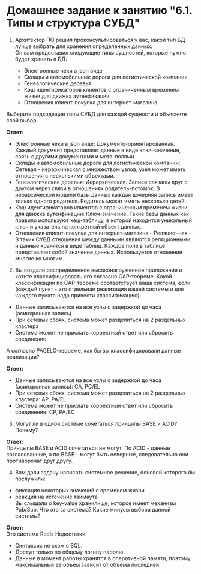 # Домашнее задание к занятию "6.1. Типы и структура СУБД"

1. Архитектор ПО решил проконсультироваться у вас, какой тип БД лучше выбрать для хранения определенных данных.  
Он вам предоставил следующие типы сущностей, которые нужно будет хранить в БД:

	* Электронные чеки в json виде
	* Склады и автомобильные дороги для логистической компании
	* Генеалогические деревья
	* Кэш идентификаторов клиентов с ограниченным временем жизни для движка аутенфикации
	* Отношения клиент-покупка для интернет-магазина  

Выберите подходящие типы СУБД для каждой сущности и объясните свой выбор.

**Ответ:**  
* Электронные чеки в json виде: Документо-ориентированная. Каждый документ представляет данные в виде ключ-значение, связь с другими документами и мета-полями.  
* Склады и автомобильные дороги для логистической компании: Сетевая - иерархическая с множеством узлов,  узел может иметь отношения с несколькими объектами.  
* Генеалогические деревья: Иерархическая. Записи связаны друг с другом через связи в отношениях родитель-потомок. В иерархической модели базы данных каждая дочерняя запись имеет только одного родителя. Родитель может иметь несколько детей.  
* Кэш идентификаторов клиентов с ограниченным временем жизни для движка аутенфикации: Ключ-значение. Такие базы данных как правило используют хеш-таблицу, в которой находится уникальный ключ и указатель на конкретный объект данных.  
* Отношения клиент-покупка для интернет-магазина - Реляционная - В таких СУБД отношения между данными являются реляционными, и данные хранятся в виде таблиц. Каждое поле в таблице представляет собой значение данных. Используется отношение многие ко многим.  

2. Вы создали распределенное высоконагруженное приложение и хотите классифицировать его согласно CAP-теореме. Какой классификации по CAP-теореме соответствует ваша система, если (каждый пункт - это отдельная реализация вашей системы и для каждого пункта надо привести классификацию):
* Данные записываются на все узлы с задержкой до часа (асинхронная запись)
* При сетевых сбоях, система может разделиться на 2 раздельных кластера
* Система может не прислать корректный ответ или сбросить соединение  
  
А согласно PACELC-теореме, как бы вы классифицировали данные реализации?

**Ответ:**  
* Данные записываются на все узлы с задержкой до часа (асинхронная запись): CA, PC/EL
* При сетевых сбоях, система может разделиться на 2 раздельных кластера: AP, PA/EL
* Система может не прислать корректный ответ или сбросить соединение: CP, PA/EC  

3. Могут ли в одной системе сочетаться принципы BASE и ACID? Почему?  

**Ответ:**  
Принцыпы BASE и ACID сочетаться не могут. По ACID - данные согласованные, а по BASE - могут быть неверные, следовательно они противоречат друг другу.  

4. Вам дали задачу написать системное решение, основой которого бы послужили:

* фиксация некоторых значений с временем жизни
* реакция на истечение таймаута  
Вы слышали о key-value хранилище, которое имеет механизм Pub/Sub. Что это за система? Какие минусы выбора данной системы?

**Ответ:**  
Это система Redis
Недостатки:
* Синтаксис не схож с SQL.
* Доступ только по общему логину паролю.
* Данные в момент работы хранятся в оперативной памяти, поэтому максимальный ее объем зависит от объема последней.
